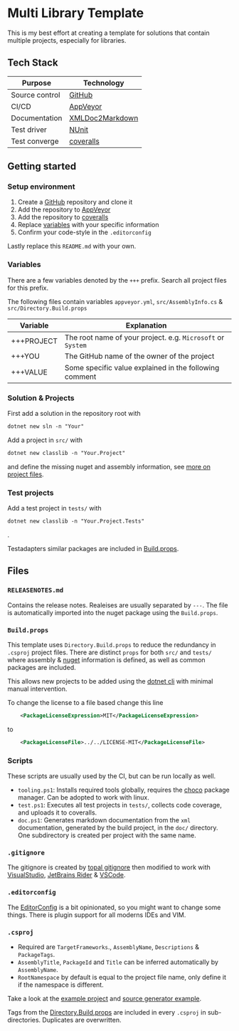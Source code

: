 # Multi Library Template

This is my best effort at creating a template for solutions that contain multiple projects, especially for libraries.

## Tech Stack

| Purpose        | Technology                                                        |
| -------------- | ----------------------------------------------------------------- |
| Source control | [GitHub](https://github.com)                                      |
| CI/CD          | [AppVeyor](https://ci.appveyor.com/)                              |
| Documentation  | [XMLDoc2Markdown](https://charlesdevandiere.github.io/xmldoc2md/) |
| Test driver    | [NUnit](https://docs.nunit.org/)                                  |
| Test converge  | [coveralls](https://coveralls.io)                                 |

## Getting started

### Setup environment

1. Create a [GitHub](https://github.com) repository and clone it
2. Add the repository to [AppVeyor](https://ci.appveyor.com/)
3. Add the repository to [coveralls](https://coveralls.io)
4. Replace [variables](#variables) with your specific information
5. Confirm your code-style in the `.editorconfig`

Lastly replace this `README.md` with your own.

### Variables

There are a few variables denoted by the `+++` prefix. Search all project files for this prefix.

The following files contain variables `appveyor.yml`, `src/AssemblyInfo.cs` & `src/Directory.Build.props`

| Variable   | Explanation                                                 |
| ---------- | ----------------------------------------------------------- |
| +++PROJECT | The root name of your project. e.g. `Microsoft` or `System` |
| +++YOU     | The GitHub name of the owner of the project                 |
| +++VALUE   | Some specific value explained in the following comment      |

### Solution & Projects

First add a solution in the repository root with
```ps
dotnet new sln -n "Your"
```

Add a project in `src/` with
```ps
dotnet new classlib -n "Your.Project"
```
and define the missing nuget and assembly information, see [more on project files](#csproj).

### Test projects

Add a test project in `tests/` with
```ps
dotnet new classlib -n "Your.Project.Tests"
```
.

Testadapters similar packages are included in [Build.props](tests/Directory.Build.props).

## Files

### `RELEASENOTES.md`

Contains the release notes. Realeises are usually separated by `---`. The file is automatically imported into the nuget package using the `Build.props`.

### `Build.props`

This template uses `Directory.Build.props` to reduce the redundancy in `.csproj` project files. There are distinct `props` for both `src/` and `tests/` where assembly & [nuget](nuget.org) information is defined, as well as common packages are included.

This allows new projects to be added using the [dotnet cli](https://docs.microsoft.com/en-us/dotnet/core/tools/) with minimal manual intervention.

To change the license to a file based change this line
```xml
    <PackageLicenseExpression>MIT</PackageLicenseExpression>
```
to
```xml
    <PackageLicenseFile>../../LICENSE-MIT</PackageLicenseFile>
```

### Scripts

These scripts are usually used by the CI, but can be run locally as well.

- `tooling.ps1`: Installs required tools globally, requires the [choco](https://chocolatey.org/) package manager. Can be adopted to work with linux.
- `test.ps1`: Executes all test projects in `tests/`, collects code coverage, and uploads it to coveralls.
- `doc.ps1`: Generates markdown documentation from the `xml` documentation, generated by the build project, in the `doc/` directory. One subdirectory is created per project with the same name.

### `.gitignore`

The gitignore is created by [topal gitignore](https://www.toptal.com/developers/gitignore/api/visualstudio,visualstudiocode,rider) then modified to work with [VisualStudio](https://visualstudio.microsoft.com/), [JetBrains Rider](https://www.jetbrains.com/rider/) & [VSCode](https://code.visualstudio.com/).

### `.editorconfig`

The [EditorConfig](https://editorconfig.org) is a bit opinionated, so you might want to change some things. There is plugin support for all moderns IDEs and VIM.

### `.csproj`

- Required are `TargetFrameworks`., `AssemblyName`, `Descriptions` & `PackageTags`.
- `AssemblyTitle`, `PackageId` and `Title` can be inferred automatically by `AssemblyName`.
- `RootNamespace` by default is equal to the project file name, only define it if the namespace is different.

Take a look at the [example project](src/Your.Project/Your.Project.csproj) and [source generator example](src/Your.Generator/Your.Generator.csproj).

Tags from the [Directory.Build.props](src/Directory.Build.props) are included in every `.csproj` in sub-directories. Duplicates are overwritten.
